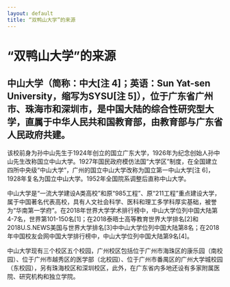 ```yaml
---
layout: default
title: “双鸭山大学”的来源
---
```


# “双鸭山大学”的来源

## 中山大学（简称：中大[注 4]；英语：Sun Yat-sen University，缩写为SYSU[注 5]），位于广东省广州市、珠海市和深圳市，是中国大陆的综合性研究型大学，直属于中华人民共和国教育部，由教育部与广东省人民政府共建。

该校前身为孙中山先生于1924年创立的国立广东大学，1926年为纪念创始人孙中山先生改称国立中山大学。1927年国民政府模仿法国“大学区”制度，在全国建立四所中央级“中山大学”，广州的国立中山大学改称为国立第一中山大学[注 6]，1928年复名为国立中山大学。1952年全国院系调整后直称中山大学。

中山大学是“一流大学建设A类高校”和原“985工程”、原“211工程”重点建设大学，属于中国著名代表高校，具有人文社会科学、医科和理工多学科厚实基础，被誉为“华南第一学府”。在2018年世界大学学术排行榜中，中山大学位列中国大陆第4-7名，世界第101-150名[1]；在2018泰晤士高等教育世界大学排名[2]和2018U.S.NEWS美国与世界大学排名[3]中中山大学位列中国大陆第8名；在2018年中国校友会网中国大学排行榜中，中山大学位列中国大陆第9名[4]。

中山大学现有三个校区五个校园，广州校区包括位于广州市海珠区的康乐园（南校园）、位于广州市越秀区的医学部（北校园）、位于广州市番禺区的广州大学城校园（东校园），另有珠海校区和深圳校区，此外，在广东省内多地还设有多家附属医院、研究机构和独立学院。

